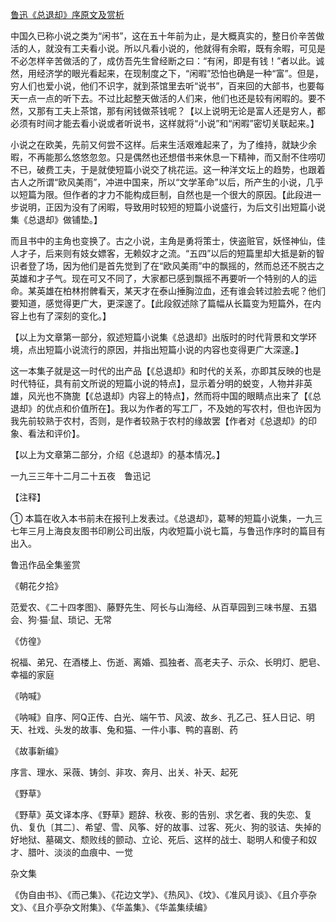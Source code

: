 [鲁迅《总退却》序原文及赏析](https://www.vrrw.net/wx/8030.html)

中国久已称小说之类为“闲书”，这在五十年前为止，是大概真实的，整日价辛苦做活的人，就没有工夫看小说。所以凡看小说的，他就得有余暇，既有余暇，可见是不必怎样辛苦做活的了，成仿吾先生曾经断之曰：“有闲，即是有钱！”者以此。诚然，用经济学的眼光看起来，在现制度之下，“闲暇”恐怕也确是一种“富”。但是，穷人们也爱小说，他们不识字，就到茶馆里去听“说书”，百来回的大部书，也要每天一点一点的听下去。不过比起整天做活的人们来，他们也还是较有闲暇的。要不然，又那有工夫上茶馆，那有闲钱做茶钱呢？【以上说明无论是富人还是穷人，都必须有时间才能去看小说或者听说书，这样就将“小说”和“闲暇”密切关联起来。】



小说之在欧美，先前又何尝不这样。后来生活艰难起来了，为了维持，就缺少余暇，不再能那么悠悠忽忽。只是偶然也还想借书来休息一下精神，而又耐不住唠叨不已，破费工夫，于是就使短篇小说交了桃花运。这一种洋文坛上的趋势，也跟着古人之所谓“欧风美雨”，冲进中国来，所以“文学革命”以后，所产生的小说，几乎以短篇为限。但作者的才力不能构成巨制，自然也是一个很大的原因。【此段进一步说明，正因为没有了闲暇，导致用时较短的短篇小说盛行，为后文引出短篇小说集《总退却》做铺垫。】

而且书中的主角也变换了。古之小说，主角是勇将策士，侠盗赃官，妖怪神仙，佳人才子，后来则有妓女嫖客，无赖奴才之流。“五四”以后的短篇里却大抵是新的智识者登了场，因为他们是首先觉到了在“欧风美雨”中的飘摇的，然而总还不脱古之英雄和才子气。现在可又不同了，大家都已感到飘摇不再要听一个特别的人的运命。某英雄在柏林拊髀看天，某天才在泰山捶胸泣血，还有谁会转过脸去呢？他们要知道，感觉得更广大，更深邃了。【此段叙述除了篇幅从长篇变为短篇外，在内容上也有了深刻的变化。】

【以上为文章第一部分，叙述短篇小说集《总退却》出版时的时代背景和文学环境，点出短篇小说流行的原因，并指出短篇小说的内容也变得更广大深邃。】

这一本集子就是这一时代的出产品【《总退却》和时代的关系，亦即其反映的也是时代特征，具有前文所说的短篇小说的特点】，显示着分明的蜕变，人物并非英雄，风光也不旖旎【《总退却》内容上的特点】，然而将中国的眼睛点出来了【《总退却》的优点和价值所在】。我以为作者的写工厂，不及她的写农村，但也许因为我先前较熟于农村，否则，是作者较熟于农村的缘故罢【作者对《总退却》的印象、看法和评价】。

【以上为文章第二部分，介绍《总退却》的基本情况。】

一九三三年十二月二十五夜　鲁迅记



【注释】

① 本篇在收入本书前未在报刊上发表过。《总退却》，葛琴的短篇小说集，一九三七年三月上海良友图书印刷公司出版，内收短篇小说七篇，与鲁迅作序时的篇目有出入。

鲁迅作品全集鉴赏

《朝花夕拾》

范爱农、《二十四孝图》、藤野先生、阿长与山海经、从百草园到三味书屋、五猖会、狗·猫·鼠、琐记、无常

《仿徨》

祝福、弟兄、在酒楼上、伤逝、离婚、孤独者、高老夫子、示众、长明灯、肥皂、幸福的家庭

《呐喊》

《呐喊》自序、阿Q正传、白光、端午节、风波、故乡、孔乙己、狂人日记、明天、社戏、头发的故事、兔和猫、一件小事、鸭的喜剧、药

《故事新编》

序言、理水、采薇、铸剑、非攻、奔月、出关、补天、起死

《野草》

《野草》英文译本序、《野草》题辞、秋夜、影的告别、求乞者、我的失恋、复仇、复仇〔其二〕、希望、雪、风筝、好的故事、过客、死火、狗的驳诘、失掉的好地狱、墓碣文、颓败线的颤动、立论、死后、这样的战士、聪明人和傻子和奴才、腊叶、淡淡的血痕中、一觉

杂文集

《伪自由书》、《而己集》、《花边文学》、《热风》、《坟》、《准风月谈》、《且介亭杂文》、《且介亭杂文附集》、《华盖集》、《华盖集续编》

